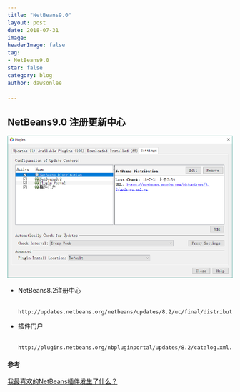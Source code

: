 ```yaml
---
title: "NetBeans9.0"
layout: post
date: 2018-07-31
image: 
headerImage: false
tag:
- NetBeans9.0
star: false
category: blog
author: dawsonlee

---
```



   [1]:  /assets/posts/NetBeans9.0/更新中心.PNG


## NetBeans9.0 注册更新中心

![更新中心][1]

*  NetBeans8.2注册中心

        http://updates.netbeans.org/netbeans/updates/8.2/uc/final/distribution/catalog.xml.gz

*  插件门户

        http://plugins.netbeans.org/nbpluginportal/updates/8.2/catalog.xml.gz

#### 参考

[我最喜欢的NetBeans插件发生了什么？](https://blogs.apache.org/netbeans/entry/what-s-happened-to-my)




